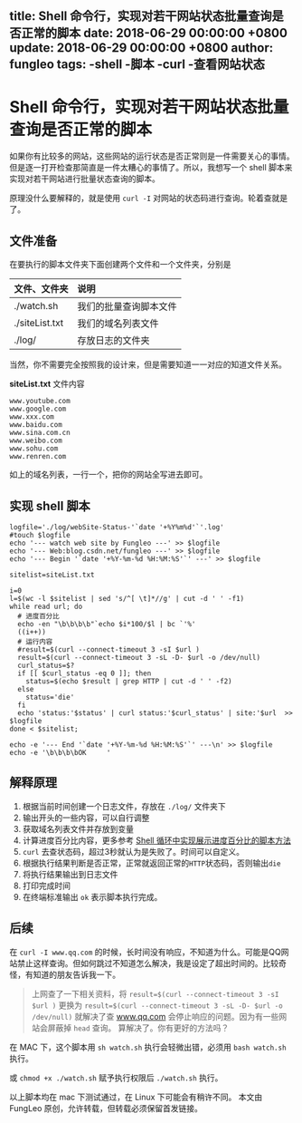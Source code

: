 title: Shell 命令行，实现对若干网站状态批量查询是否正常的脚本
date: 2018-06-29 00:00:00 +0800
update: 2018-06-29 00:00:00 +0800
author: fungleo
tags:
    -shell
    -脚本
    -curl
    -查看网站状态
---

# Shell 命令行，实现对若干网站状态批量查询是否正常的脚本

如果你有比较多的网站，这些网站的运行状态是否正常则是一件需要关心的事情。但是逐一打开检查那简直是一件太糟心的事情了。所以，我想写一个 shell 脚本来实现对若干网站进行批量状态查询的脚本。

原理没什么要解释的，就是使用 `curl -I` 对网站的状态码进行查询。轮着查就是了。

## 文件准备

在要执行的脚本文件夹下面创建两个文件和一个文件夹，分别是

| 文件、文件夹|说明|
|:---|:---|
| ./watch.sh | 我们的批量查询脚本文件 |
| ./siteList.txt | 我们的域名列表文件 |
| ./log/ | 存放日志的文件夹 |

当然，你不需要完全按照我的设计来，但是需要知道一一对应的知道文件关系。

**siteList.txt** 文件内容
```
www.youtube.com
www.google.com
www.xxx.com
www.baidu.com
www.sina.com.cn
www.weibo.com
www.sohu.com
www.renren.com
```
如上的域名列表，一行一个，把你的网站全写进去即可。

## 实现 shell 脚本

```
logfile='./log/webSite-Status-'`date '+%Y%m%d'`'.log'
#touch $logfile
echo '--- watch web site by Fungleo ---' >> $logfile
echo '--- Web:blog.csdn.net/fungleo ---' >> $logfile
echo '--- Begin '`date '+%Y-%m-%d %H:%M:%S'`' ---' >> $logfile

sitelist=siteList.txt

i=0
l=$(wc -l $sitelist | sed 's/^[ \t]*//g' | cut -d ' ' -f1)
while read url; do
  # 进度百分比
  echo -en "\b\b\b\b"`echo $i*100/$l | bc `'%'
  ((i++))
  # 运行内容
  #result=$(curl --connect-timeout 3 -sI $url )
  result=$(curl --connect-timeout 3 -sL -D- $url -o /dev/null)
  curl_status=$?
  if [[ $curl_status -eq 0 ]]; then
    status=$(echo $result | grep HTTP | cut -d ' ' -f2)
  else
    status='die'
  fi
  echo 'status:'$status' | curl status:'$curl_status' | site:'$url  >> $logfile
done < $sitelist;

echo -e '--- End '`date '+%Y-%m-%d %H:%M:%S'`' ---\n' >> $logfile
echo -e '\b\b\b\bOK     '
```

## 解释原理

1. 根据当前时间创建一个日志文件，存放在 `./log/` 文件夹下
2. 输出开头的一些内容，可以自行调整
3. 获取域名列表文件并存放到变量
4. 计算进度百分比内容，更多参考 [Shell 循环中实现展示进度百分比的脚本方法](http://blog.csdn.net/fungleo/article/details/76576487)
5. `curl` 去查状态码，超过3秒就认为是失败了。时间可以自定义。
6. 根据执行结果判断是否正常，正常就返回正常的`HTTP`状态码，否则输出`die`
7. 将执行结果输出到日志文件
8. 打印完成时间
9. 在终端标准输出 `ok` 表示脚本执行完成。

## 后续

在 `curl -I www.qq.com` 的时候，长时间没有响应，不知道为什么。可能是QQ网站禁止这样查询。但如何跳过不知道怎么解决，我是设定了超出时间的。比较奇怪，有知道的朋友告诉我一下。

> 上网查了一下相关资料，将  `result=$(curl --connect-timeout 3 -sI $url )` 更换为 `result=$(curl --connect-timeout 3 -sL -D- $url -o /dev/null)` 就解决了查 www.qq.com 会停止响应的问题。因为有一些网站会屏蔽掉 `head` 查询。
> 算解决了。你有更好的方法吗？

在 MAC 下，这个脚本用 `sh watch.sh` 执行会轻微出错，必须用 `bash watch.sh` 执行。

或 `chmod +x ./watch.sh` 赋予执行权限后 `./watch.sh` 执行。

以上脚本均在 mac 下测试通过，在 Linux 下可能会有稍许不同。
本文由 FungLeo 原创，允许转载，但转载必须保留首发链接。

